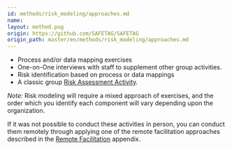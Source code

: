 ```yaml
---
id: methods/risk_modeling/approaches.md
name: 
layout: method.pug
origin: https://github.com/SAFETAG/SAFETAG
origin_path: master/en/methods/risk_modeling/approaches.md
---
```


* Process and/or data mapping exercises
* One-on-One interviews with staff to supplement other group activities.
* Risk identification based on process or data mappings
* A classic group [Risk Assessment Activity](http://frontlinedefenders.org/files/workbook_eng.pdf#page=9).

*Note:* Risk modeling will require a mixed approach of exercises, and the order which you identify each component will vary depending upon the organization.

If it was not possible to conduct these activities in person, you can conduct them remotely through applying one of the remote facilitation approaches described in the [Remote Facilitation](#appendix-remote-facilitation) appendix.

